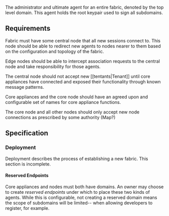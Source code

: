 The administrator and ultimate agent for an entire fabric, denoted by the top level domain. This agent holds the root keypair used to sign all subdomains. 

## Requirements

Fabric must have some central node that all new sessions connect to. This node should be able to redirect new agents to nodes nearer to them based on the configuration and topology of the fabric.

Edge nodes should be able to intercept association requests to the central node and take responsibility for those agents.

The central node should not accept new [[tentants|Tenant]] until core appliances have connected and exposed their functionality through known message patterns.

Core appliances and the core node should have an agreed upon and configurable set of names for core appliance functions.

The core node and all other nodes should only accept new node connections as prescribed by some authority (Map?)

## Specification

### Deployment

Deployment describes the process of establishing a new fabric. This section is incomplete. 

#### Reserved Endpoints

Core appliances and nodes must both have domains. An owner may choose to create *reserved endpoints* under which to place these two kinds of agents. While this is configurable, not creating a reserved domain means the scope of subdomains will be limited-- when allowing developers to register, for example. 

